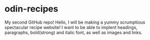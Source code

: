 # odin-recipes
My second GitHub repo!
    Hello, I will be making a yummy scrumptious spectacular recipe website! I want to be able to implent headings, paragraphs, bold(strong) and italic font, as well as images and links. 